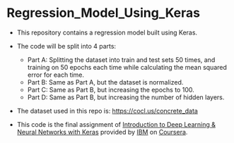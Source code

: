 # Regression_Model_Using_Keras
- This repository contains a regression model built using Keras.
- The code will be split into 4 parts:
  - Part A: Splitting the dataset into train and test sets 50 times, and training on 50 epochs each time while calculating the mean squared error for each time.
  - Part B: Same as Part A, but the dataset is normalized.
  - Part C: Same as Part B, but increasing the epochs to 100.
  - Part D: Same as Part B, but increasing the number of hidden layers.
- The dataset used in this repo is: https://cocl.us/concrete_data

- This code is the final assignment of [Introduction to Deep Learning & Neural Networks with Keras](https://www.coursera.org/learn/introduction-to-deep-learning-with-keras?specialization=ai-engineer) provided by [IBM](https://www.ibm.com/eg-en) on [Coursera](https://www.coursera.org/).
